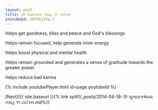 ```yaml
---
layout: post
title: ૐ દેવાદેવાયા નમહ ૧૧ ટાઈમ્સ
youtubeId: ZKfhbjVtq-I
---
```

 
 
Helps get goodness, bliss and peace and God's blessings
 
Helps remain focused, help generate inner energy 
 
Helps boost physical and mental health 
 
Helps remain grounded and generates a sense of gratitude towards the greater power 
 
Helps reduce bad karma
 
 
 
 


{% include youtubePlayer.html id=page.youtubeId %}
 
[Next]({{ site.baseurl }}{% link  split1/_posts/2014-04-18-ૐ સુખાસકથાયા નમહ ૧૧ ટાઈમ્સ.md%})
 
